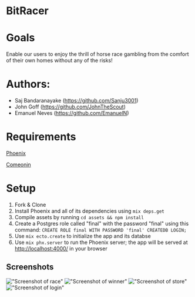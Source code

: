 # BitRacer

# Goals

Enable our users to enjoy the thrill of horse race gambling from the comfort of their own homes without any of the risks!

# Authors:

- Saj Bandaranayake (https://github.com/Sanju3001)
- John Goff (https://github.com/JohnTheScout)
- Emanuel Neves (https://github.com/EmanuelN)

# Requirements

[Phoenix](https://hexdocs.pm/phoenix/installation.html)

[Comeonin](https://github.com/riverrun/comeonin)

# Setup

1. Fork & Clone
2. Install Phoenix and all of its dependencies using `mix deps.get`
3. Compile assets by running `cd assets && npm install`
4. Create a Postgres role called "final" with the password "final" using this command: `CREATE ROLE final WITH PASSWORD 'final' CREATEDB LOGIN;`
5. Use `mix ecto.create` to initialize the app and its databse
6. Use `mix phx.server` to run the Phoenix server; the app will be served at <http://localhost:4000/> in your browser

## Screenshots

!["Screenshot of race"](https://github.com/Sanju3001/bitracer/blob/master/docs/race-1.png)
!["Screenshot of winner"](https://github.com/Sanju3001/bitracer/blob/master/docs/winner.png)
!["Screenshot of store"](https://github.com/Sanju3001/bitracer/blob/master/docs/store.png)
!["Screenshot of login"](https://github.com/Sanju3001/bitracer/blob/master/docs/login.png)


